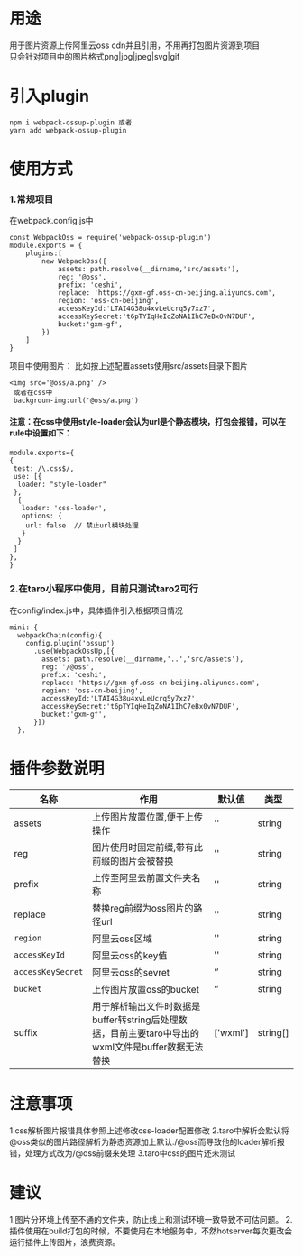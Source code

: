 # 用途
用于图片资源上传阿里云oss cdn并且引用，不用再打包图片资源到项目   
只会针对项目中的图片格式png|jpg|jpeg|svg|gif
# 引入plugin
```
npm i webpack-ossup-plugin 或者
yarn add webpack-ossup-plugin
```
# 使用方式
### 1.常规项目
在webpack.config.js中
```
const WebpackOss = require('webpack-ossup-plugin')
module.exports = {
	plugins:[
    	new WebpackOss({
            assets: path.resolve(__dirname,'src/assets'),
            reg: '@oss',
            prefix: 'ceshi',
            replace: 'https://gxm-gf.oss-cn-beijing.aliyuncs.com',
            region: 'oss-cn-beijing',
            accessKeyId:'LTAI4G38u4xvLeUcrq5y7xz7',
            accessKeySecret:'t6pTYIqHeIqZoNA1IhC7eBx0vN7DUF',
            bucket:'gxm-gf',
        })
    ]
}
```
项目中使用图片：
比如按上述配置assets使用src/assets目录下图片
```
<img src='@oss/a.png' /> 
 或者在css中
 backgroun-img:url('@oss/a.png')
```
#### 注意：在css中使用style-loader会认为url是个静态模块，打包会报错，可以在rule中设置如下：
```
module.exports={
{
 test: /\.css$/,
 use: [{
  loader: "style-loader"
 },
  {
   loader: 'css-loader',
   options: {
    url: false  // 禁止url模块处理
   }
  }
 ]
},
}
```

### 2.在taro小程序中使用，目前只测试taro2可行
在config/index.js中，具体插件引入根据项目情况
```
mini: {
  webpackChain(config){
    config.plugin('ossup')
      .use(WebpackOssUp,[{
        assets: path.resolve(__dirname,'..','src/assets'),
        reg: '/@oss',
        prefix: 'ceshi',
        replace: 'https://gxm-gf.oss-cn-beijing.aliyuncs.com',
        region: 'oss-cn-beijing',
        accessKeyId:'LTAI4G38u4xvLeUcrq5y7xz7',
        accessKeySecret:'t6pTYIqHeIqZoNA1IhC7eBx0vN7DUF',
        bucket:'gxm-gf',
      }])
  },
```

# 插件参数说明
|名称|作用|默认值|类型|   
|---|---|---|---|   
|assets|上传图片放置位置,便于上传操作|''|string|
|reg|图片使用时固定前缀,带有此前缀的图片会被替换|''|string|
|prefix|上传至阿里云前置文件夹名称|''|string|
|replace|替换reg前缀为oss图片的路径url|''|string|
|`region`|阿里云oss区域|''|string|
|`accessKeyId`|阿里云oss的key值|''|string|
|`accessKeySecret`|阿里云oss的sevret|‘’|string|
|`bucket`|上传图片放置oss的bucket|‘’|string|
|suffix|用于解析输出文件时数据是buffer转string后处理数据，目前主要taro中导出的wxml文件是buffer数据无法替换|['wxml']|string[]|

# 注意事项
1.css解析图片报错具体参照上述修改css-loader配置修改
2.taro中解析会默认将@oss类似的图片路径解析为静态资源加上默认./@oss而导致他的loader解析报错，处理方式改为/@oss前缀来处理
3.taro中css的图片还未测试

# 建议
1.图片分环境上传至不通的文件夹，防止线上和测试环境一致导致不可估问题。
2.插件使用在build打包的时候，不要使用在本地服务中，不然hotserver每次更改会运行插件上传图片，浪费资源。

